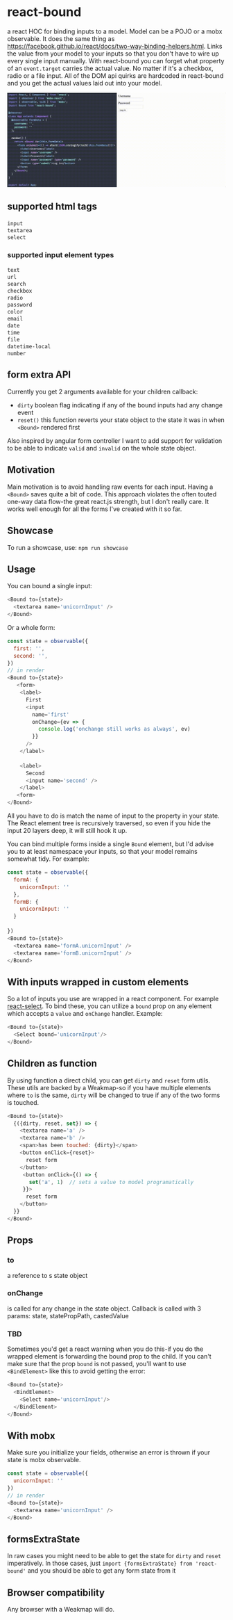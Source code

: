 # react-bound
a react HOC for binding inputs to a model. Model can be a POJO or a mobx observable.
It does the same thing as https://facebook.github.io/react/docs/two-way-binding-helpers.html. Links the value from your model to your inputs so that you don't have to wire up every single input manually.
With react-bound you can forget what property of an `event.target` carries the actual value. No matter if it's a checkbox, radio or a file input. All of the DOM api quirks are hardcoded in react-bound and you get the actual values laid out into your model.

![showcase login form](https://raw.githubusercontent.com/capaj/react-bound/master/img/showcase-login-form.gif)

## supported html tags

```
input
textarea
select
```

### supported input element types

```
text
url
search
checkbox
radio
password
color
email
date
time
file
datetime-local
number
```

## form extra API
Currently you get 2 arguments available for your children callback:
- `dirty` boolean flag indicating if any of the bound inputs had any change event
- `reset()` this function reverts your state object to the state it was in when `<Bound>` rendered first

Also inspired by angular form controller I want to add support for validation to be able to indicate `valid` and `invalid` on the whole state object.

## Motivation

Main motivation is to avoid handling raw events for each input. Having a `<Bound>` saves quite a bit of code. This approach violates the often touted one-way data flow-the great react.js strength, but I don't really care. It works well enough for all the forms I've created with it so far.

## Showcase

To run a showcase, use: `npm run showcase`

## Usage

You can bound a single input:
```javascript
<Bound to={state}>
  <textarea name='unicornInput' />
</Bound>
```

Or a whole form:
```javascript
const state = observable({
  first: '',
  second: '',
})
// in render
<Bound to={state}>
   <form>
    <label>
      First
      <input
        name='first'
        onChange={ev => {
          console.log('onchange still works as always', ev)
        }}
      />
    </label>

    <label>
      Second
      <input name='second' />
    </label>
   <form>
</Bound>
```
All you have to do is match the name of input to the property in your state. The React element tree is recursively traversed, so even if you hide the input 20 layers deep, it will still hook it up.

You can bind multiple forms inside a single `Bound` element, but I'd advise you to at least namespace your inputs, so that your model remains somewhat tidy.
For example:

```javascript
const state = observable({
  formA: {
    unicornInput: ''
  },
  formB: {
    unicornInput: ''
  }

})
<Bound to={state}>
  <textarea name='formA.unicornInput' />
  <textarea name='formB.unicornInput' />
</Bound>
```

## With inputs wrapped in custom elements

So a lot of inputs you use are wrapped in a react component. For example [react-select](https://github.com/JedWatson/react-select). To bind these, you can utilize a `bound` prop on any element which accepts a `value` and `onChange` handler. Example:

```javascript
<Bound to={state}>
  <Select bound='unicornInput'/>
</Bound>
```

## Children as function
By using function a direct child, you can get `dirty` and `reset` form utils. These utils are backed by a Weakmap-so if you have multiple <Bound/> elements where `to` is the same, `dirty` will be changed to true if any of the two forms is touched.

```javascript
<Bound to={state}>
  {({dirty, reset, set}) => {
    <textarea name='a' />
    <textarea name='b' />
    <span>has been touched: {dirty}</span>
    <button onClick={reset}>
      reset form
    </button>
     <button onClick={() => {
       set('a', 1)  // sets a value to model programatically
     }}>
      reset form
    </button>
  }}
</Bound>
```

## Props

### to
a reference to s state object

### onChange
is called for any change in the state object. Callback is called with 3 params: state, statePropPath, castedValue

### TBD
Sometimes you'd get a react warning when you do this-if you do the wrapped element is forwarding the bound prop to the child. If you can't make sure that the prop `bound` is not passed, you'll want to use `<BindElement>` like this to avoid getting the error:

```javascript
<Bound to={state}>
  <BindElement>
    <Select name='unicornInput'/>
  </BindElement>
</Bound>
```

## With mobx
Make sure you initialize your fields, otherwise an error is thrown if your state is mobx observable.

```javascript
const state = observable({
  unicornInput: ''
})
// in render
<Bound to={state}>
  <textarea name='unicornInput' />
</Bound>
```

## formsExtraState

In raw cases you might need to be able to get the state for `dirty` and `reset` imperatively. In those cases, just `import {formsExtraState} from 'react-bound'` and you should be able to get any form state from it

## Browser compatibility

Any browser with a Weakmap will do.